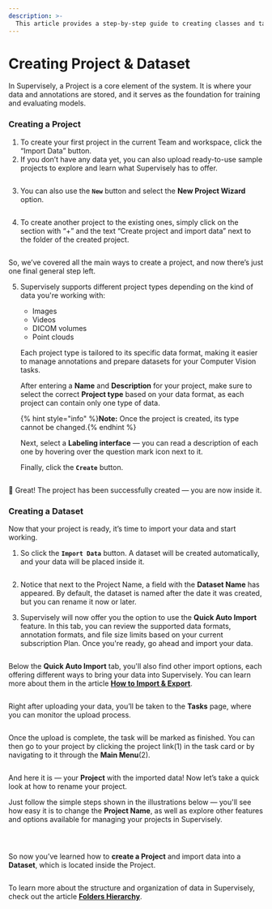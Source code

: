 ```yaml
---
description: >-
  This article provides a step-by-step guide to creating classes and tags: how to define them in the project before annotation and how to add them directly in the labeling tools.
---
```


# Creating Project & Dataset

In Supervisely, a Project is a core element of the system. It is where your data and annotations are stored, and it serves as the foundation for training and evaluating models.

### Creating a Project
1. To create your first project in the current Team and workspace, click the “Import Data” button.
2. If you don’t have any data yet, you can also upload ready-to-use sample projects to explore and learn what Supervisely has to offer.

<figure><img src="../../.gitbook/assets/create-project-dataset/projects_first_create.jpg" alt=""><figcaption></figcaption></figure>

3. You can also use the **`New`** button and select the **New Project Wizard** option.

<figure><img src="../../.gitbook/assets/create-project-dataset/projects_first_create-new-btn.jpg" alt=""><figcaption></figcaption></figure>

4. To create another project to the existing ones, simply click on the section with “+” and the text “Create project and import data” next to the folder of the created project.

<figure><img src="../../.gitbook/assets/create-project-dataset/projects_create.jpg" alt=""><figcaption></figcaption></figure>

  So, we’ve covered all the main ways to create a project, and now there’s just one final general step left.

5. Supervisely supports different project types depending on the kind of data you're working with:
    * Images
    * Videos
    * DICOM volumes
    * Point clouds

    Each project type is tailored to its specific data format, making it easier to manage annotations and prepare datasets for your Computer Vision tasks.

    After entering a **Name** and **Description** for your project, make sure to select the correct **Project type** based on your data format, as each project can contain only one type of data.

    {% hint style="info" %}**Note:** Once the project is created, its type cannot be changed.{% endhint %}

    Next, select a **Labeling interface** — you can read a description of each one by hovering over the question mark icon next to it.

    Finally, click the **`Create`** button.

<figure><img src="../../.gitbook/assets/create-project-dataset/projects_create5.jpg" alt=""><figcaption></figcaption></figure>

🎉 Great! The project has been successfully created — you are now inside it.

### Creating a Dataset

Now that your project is ready, it’s time to import your data and start working.
1. So click the **`Import Data`** button. A dataset will be created automatically, and your data will be placed inside it.

<figure><img src="../../.gitbook/assets/create-project-dataset/projects_inside.jpg" alt=""><figcaption></figcaption></figure>

2. Notice that next to the Project Name, a field with the **Dataset Name** has appeared.
By default, the dataset is named after the date it was created, but you can rename it now or later.

3. Supervisely will now offer you the option to use the **Quick Auto Import** feature.
In this tab, you can review the supported data formats, annotation formats, and file size limits based on your current subscription Plan.
Once you're ready, go ahead and import your data.

<figure><img src="../../.gitbook/assets/create-project-dataset/import_data_to_dataset_quick.jpg" alt=""><figcaption></figcaption></figure>

Below the **Quick Auto Import** tab, you'll also find other import options, each offering different ways to bring your data into Supervisely.
You can learn more about them in the article [**How to Import & Export**](import-export.md).

<figure><img src="../../.gitbook/assets/create-project-dataset/import_data_to_dataset_other.jpg" alt=""><figcaption></figcaption></figure>

Right after uploading your data, you’ll be taken to the **Tasks** page, where you can monitor the upload process.

<figure><img src="../../.gitbook/assets/create-project-dataset/tasks_uploading.jpg" alt=""><figcaption></figcaption></figure>

Once the upload is complete, the task will be marked as finished.
You can then go to your project by clicking the project link(1)  in the task card or by navigating to it through the **Main Menu**(2).

<figure><img src="../../.gitbook/assets/create-project-dataset/tasks_done.jpg" alt=""><figcaption></figcaption></figure>

And here it is — your **Project** with the imported data!
Now let’s take a quick look at how to rename your project.

Just follow the simple steps shown in the illustrations below — you'll see how easy it is to change the **Project Name**, as well as explore other features and options available for managing your projects in Supervisely.

<figure><img src="../../.gitbook/assets/create-project-dataset/project_edit_1.jpg" alt=""><figcaption></figcaption></figure>
<figure><img src="../../.gitbook/assets/create-project-dataset/project_edit_2.png" alt=""><figcaption></figcaption></figure>
<figure><img src="../../.gitbook/assets/create-project-dataset/project_edit_3.jpg" alt=""><figcaption></figcaption></figure>

So now you’ve learned how to **сreate a Project** and import data into a **Dataset**, which is located inside the Project.

<figure><img src="../../.gitbook/assets/create-project-dataset/project_dataset.jpg" alt=""><figcaption></figcaption></figure>

To learn more about the structure and organization of data in Supervisely, check out the article [**Folders Hierarchy**](data-structure.md).